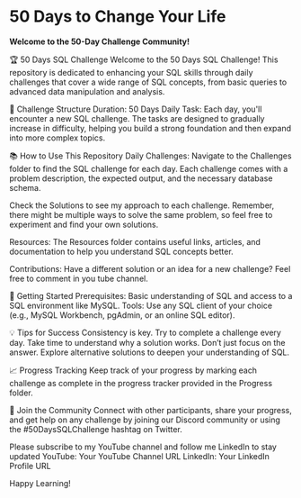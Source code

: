 # 50 Days to Change Your Life

**Welcome to the 50-Day Challenge Community!**

🏆 50 Days SQL Challenge
Welcome to the 50 Days SQL Challenge! This repository is dedicated to enhancing your SQL skills through daily challenges that cover a wide range of SQL concepts, from basic queries to advanced data manipulation and analysis.

📅 Challenge Structure
Duration: 50 Days
Daily Task: Each day, you'll encounter a new SQL challenge. The tasks are designed to gradually increase in difficulty, helping you build a strong foundation and then expand into more complex topics.

📚 How to Use This Repository
Daily Challenges: Navigate to the Challenges folder to find the SQL challenge for each day. Each challenge comes with a problem description, the expected output, and the necessary database schema.

Check the Solutions to see my approach to each challenge. Remember, there might be multiple ways to solve the same problem, so feel free to experiment and find your own solutions.

Resources: The Resources folder contains useful links, articles, and documentation to help you understand SQL concepts better.

Contributions: Have a different solution or an idea for a new challenge? Feel free to comment in you tube channel.

🚀 Getting Started
Prerequisites: Basic understanding of SQL and access to a SQL environment like MySQL.
Tools: Use any SQL client of your choice (e.g., MySQL Workbench, pgAdmin, or an online SQL editor).

💡 Tips for Success
Consistency is key. Try to complete a challenge every day.
Take time to understand why a solution works. Don’t just focus on the answer.
Explore alternative solutions to deepen your understanding of SQL.

📈 Progress Tracking
Keep track of your progress by marking each challenge as complete in the progress tracker provided in the Progress folder.

🙌 Join the Community
Connect with other participants, share your progress, and get help on any challenge by joining our Discord community or using the #50DaysSQLChallenge hashtag on Twitter.

Please subscribe to my YouTube channel and follow me LinkedIn to stay updated
YouTube: Your YouTube Channel URL
LinkedIn: Your LinkedIn Profile URL

Happy Learning!
